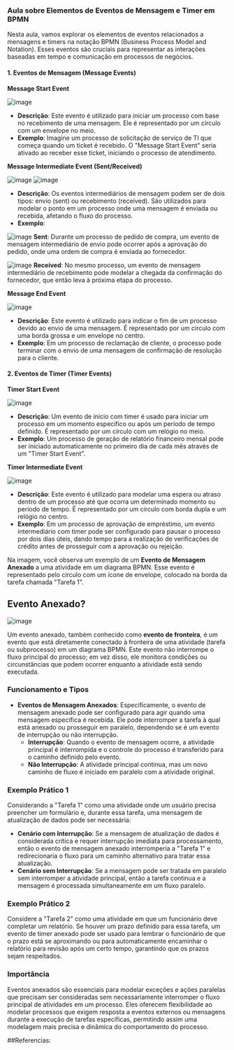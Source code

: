 ### Aula sobre Elementos de Eventos de Mensagem e Timer em BPMN

Nesta aula, vamos explorar os elementos de eventos relacionados a mensagens e timers na notação BPMN (Business Process Model and Notation). Esses eventos são cruciais para representar as interações baseadas em tempo e comunicação em processos de negócios.

#### 1. Eventos de Mensagem (Message Events)

**Message Start Event**

![image](https://github.com/user-attachments/assets/f344afeb-c1d7-42af-b35a-fc1b34baab61)


- **Descrição**: Este evento é utilizado para iniciar um processo com base no recebimento de uma mensagem. Ele é representado por um círculo com um envelope no meio.
- **Exemplo**: Imagine um processo de solicitação de serviço de TI que começa quando um ticket é recebido. O "Message Start Event" seria ativado ao receber esse ticket, iniciando o processo de atendimento.

**Message Intermediate Event (Sent/Received)**

![image](https://github.com/user-attachments/assets/340fc075-b07d-4d5e-b58f-c55ccfad0517)  ![image](https://github.com/user-attachments/assets/0b3dc6a7-0869-4323-9dc9-b46d24140cf8)



- **Descrição**: Os eventos intermediários de mensagem podem ser de dois tipos: envio (sent) ou recebimento (received). São utilizados para modelar o ponto em um processo onde uma mensagem é enviada ou recebida, afetando o fluxo do processo.
- **Exemplo**:
 
![image](https://github.com/user-attachments/assets/340fc075-b07d-4d5e-b58f-c55ccfad0517)  **Sent**: Durante um processo de pedido de compra, um evento de mensagem intermediário de envio pode ocorrer após a aprovação do pedido, onde uma ordem de compra é enviada ao fornecedor.
    
![image](https://github.com/user-attachments/assets/0b3dc6a7-0869-4323-9dc9-b46d24140cf8) **Received**: No mesmo processo, um evento de mensagem intermediário de recebimento pode modelar a chegada da confirmação do fornecedor, que então leva à próxima etapa do processo.

**Message End Event**

![image](https://github.com/user-attachments/assets/cef6a9fb-75e7-4f1a-8242-82361c32e2a1)

- **Descrição**: Este evento é utilizado para indicar o fim de um processo devido ao envio de uma mensagem. É representado por um círculo com uma borda grossa e um envelope no centro.
- **Exemplo**: Em um processo de reclamação de cliente, o processo pode terminar com o envio de uma mensagem de confirmação de resolução para o cliente.

#### 2. Eventos de Timer (Timer Events)

**Timer Start Event**

![image](https://github.com/user-attachments/assets/0f3b99e3-ec49-435e-b74b-c218856cc553)


- **Descrição**: Um evento de início com timer é usado para iniciar um processo em um momento específico ou após um período de tempo definido. É representado por um círculo com um relógio no meio.
- **Exemplo**: Um processo de geração de relatório financeiro mensal pode ser iniciado automaticamente no primeiro dia de cada mês através de um "Timer Start Event".

**Timer Intermediate Event**

![image](https://github.com/user-attachments/assets/7f82cb90-72cb-4380-9469-4813190ce501)

- **Descrição**: Este evento é utilizado para modelar uma espera ou atraso dentro de um processo até que ocorra um determinado momento ou período de tempo. É representado por um círculo com borda dupla e um relógio no centro.
- **Exemplo**: Em um processo de aprovação de empréstimo, um evento intermediário com timer pode ser configurado para pausar o processo por dois dias úteis, dando tempo para a realização de verificações de crédito antes de prosseguir com a aprovação ou rejeição.

Na imagem, você observa um exemplo de um **Evento de Mensagem Anexado** a uma atividade em um diagrama BPMN. Esse evento é representado pelo círculo com um ícone de envelope, colocado na borda da tarefa chamada "Tarefa 1".

## Evento Anexado?

![image](https://github.com/user-attachments/assets/0d01b037-9eb0-4bab-8755-5ac7b08ada9f)

Um evento anexado, também conhecido como **evento de fronteira**, é um evento que está diretamente conectado à fronteira de uma atividade (tarefa ou subprocesso) em um diagrama BPMN. Este evento não interrompe o fluxo principal do processo; em vez disso, ele monitora condições ou circunstâncias que podem ocorrer enquanto a atividade está sendo executada.

### Funcionamento e Tipos
- **Eventos de Mensagem Anexados**: Especificamente, o evento de mensagem anexado pode ser configurado para agir quando uma mensagem específica é recebida. Ele pode interromper a tarefa à qual está anexado ou prosseguir em paralelo, dependendo se é um evento de interrupção ou não interrupção.
  - **Interrupção**: Quando o evento de mensagem ocorre, a atividade principal é interrompida e o controle do processo é transferido para o caminho definido pelo evento.
  - **Não Interrupção**: A atividade principal continua, mas um novo caminho de fluxo é iniciado em paralelo com a atividade original.

### Exemplo Prático 1 
Considerando a "Tarefa 1" como uma atividade onde um usuário precisa preencher um formulário e, durante essa tarefa, uma mensagem de atualização de dados pode ser necessária:
- **Cenário com Interrupção**: Se a mensagem de atualização de dados é considerada crítica e requer interrupção imediata para processamento, então o evento de mensagem anexado interromperia a "Tarefa 1" e redirecionaria o fluxo para um caminho alternativo para tratar essa atualização.
- **Cenário sem Interrupção**: Se a mensagem pode ser tratada em paralelo sem interromper a atividade principal, então a tarefa continua e a mensagem é processada simultaneamente em um fluxo paralelo.

### Exemplo Prático 2
Considere a "Tarefa 2" como uma atividade em que um funcionário deve completar um relatório. Se houver um prazo definido para essa tarefa, um evento de timer anexado pode ser usado para lembrar o funcionário de que o prazo está se aproximando ou para automaticamente encaminhar o relatório para revisão após um certo tempo, garantindo que os prazos sejam respeitados.

### Importância
Eventos anexados são essenciais para modelar exceções e ações paralelas que precisam ser consideradas sem necessariamente interromper o fluxo principal de atividades em um processo. Eles oferecem flexibilidade ao modelar processos que exigem resposta a eventos externos ou mensagens durante a execução de tarefas específicas, permitindo assim uma modelagem mais precisa e dinâmica do comportamento do processo.

##Referencias:





